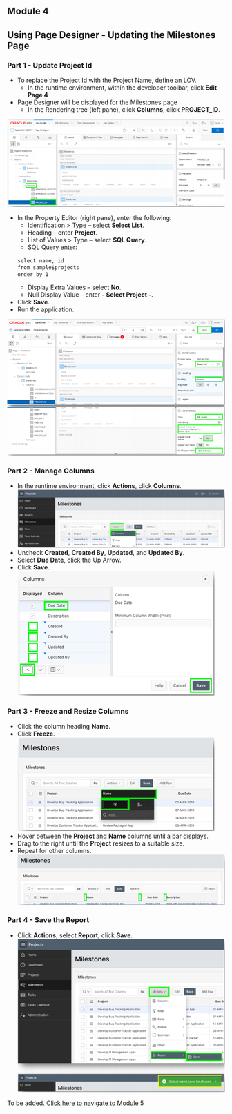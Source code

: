## Module 4

## Using Page Designer - Updating the Milestones Page

### **Part 1** - Update Project Id
- To replace the Project Id with the Project Name, define an LOV.
  - In the runtime environment, within the developer toolbar, click **Edit Page 4**
- Page Designer will be displayed for the Milestones page
   - In the Rendering tree (left pane), click **Columns**, click **PROJECT_ID**. 

![](images/section5/5.1.PNG)   

- In the Property Editor (right pane), enter the following:
   - Identification > Type – select **Select List**.
   - Heading – enter **Project**.
   - List of Values > Type – select **SQL Query**.
   - SQL Query enter:
   ```   
   select name, id
   from sample$projects
   order by 1
   ```
  - Display Extra Values – select **No**.
  - Null Display Value – enter **- Select Project -**.
- Click **Save**.
- Run the application.

![](images/section5/5.1(1).PNG) 

### **Part 2** - Manage Columns

- In the runtime environment, click **Actions**, click **Columns**.  
![](images/section5/5.2.png) 
- Uncheck **Created**, **Created By**, **Updated**, and **Updated By**.
- Select **Due Date**, click the Up Arrow.
- Click **Save**.  
![](images/section5/5.2(2).PNG) 

### **Part 3** - Freeze and Resize Columns

- Click the column heading **Name**.
- Click **Freeze**.  
![](images/section5/5.3.png)
- Hover between the **Project** and **Name** columns until a bar displays.
- Drag to the right until the **Project** resizes to a suitable size.
- Repeat for other columns.  
![](images/section5/5.3(1).PNG)

### **Part 4** - Save the Report

- Click **Actions**, select **Report**, click **Save**.
![](images/section5/5.4.PNG)

To be added. [Click here to navigate to Module 5](5-creating-a-page-to-update-project-records-add-the-project-form-page.md)
